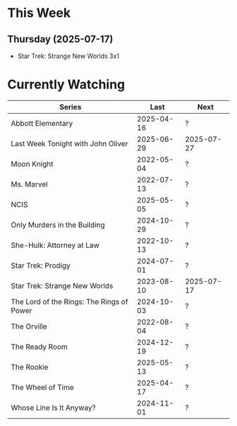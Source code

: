 # This Week

## Thursday (2025-07-17)
- Star Trek: Strange New Worlds 3x1

# Currently Watching

| Series | Last | Next |
| --- | --- | --- |
| Abbott Elementary | 2025-04-16 | ? |
| Last Week Tonight with John Oliver | 2025-06-29 | 2025-07-27 |
| Moon Knight | 2022-05-04 | ? |
| Ms. Marvel | 2022-07-13 | ? |
| NCIS | 2025-05-05 | ? |
| Only Murders in the Building | 2024-10-29 | ? |
| She-Hulk: Attorney at Law | 2022-10-13 | ? |
| Star Trek: Prodigy | 2024-07-01 | ? |
| Star Trek: Strange New Worlds | 2023-08-10 | 2025-07-17 |
| The Lord of the Rings: The Rings of Power | 2024-10-03 | ? |
| The Orville | 2022-08-04 | ? |
| The Ready Room | 2024-12-19 | ? |
| The Rookie | 2025-05-13 | ? |
| The Wheel of Time | 2025-04-17 | ? |
| Whose Line Is It Anyway? | 2024-11-01 | ? |

